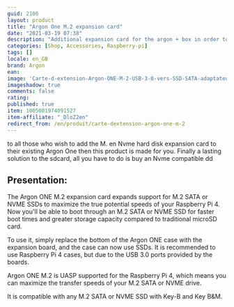 ```yaml
---
guid: 2106
layout: product 
title: "Argon One M.2 expansion card"
date: "2021-03-19 07:38"
description: "Additional expansion card for the argon + box in order to be able to integrate an NVME hard disk"
categories: [Shop, Accessories, Raspberry-pi]
tags: []
locale: en_GB
brand: Argon
ean: 
image: 'Carte-d-extension-Argon-ONE-M-2-USB-3-0-vers-SSD-SATA-adaptateur-NVME.jpg'
imageshadow: true
comments: false
rating:  
published: true
item: 1005001974091527
item-affiliate: "_DloZ2en"
redirect_from: /en/produit/carte-dextension-argon-one-m-2
---
```


to all those who wish to add the M. en Nvme hard disk expansion card to their existing Argon One then this product is made for you. Finally a lasting solution to the sdcard, all you have to do is buy an Nvme compatible dd

## Presentation:

The Argon ONE M.2 expansion card expands support for M.2 SATA or NVME SSDs to maximize the true potential speeds of your Raspberry Pi 4. Now you'll be able to boot through an M.2 SATA or NVME SSD for faster boot times and greater storage capacity compared to traditional microSD card.

To use it, simply replace the bottom of the Argon ONE case with the expansion board, and the case can now use SSDs. It is recommended to use Raspberry Pi 4 cases, but due to the USB 3.0 ports provided by the boards.

Argon ONE M.2 is UASP supported for the Raspberry Pi 4, which means you can maximize the transfer speeds of your M.2 SATA or NVME drive.

It is compatible with any M.2 SATA or NVME SSD with Key-B and Key B&M.
